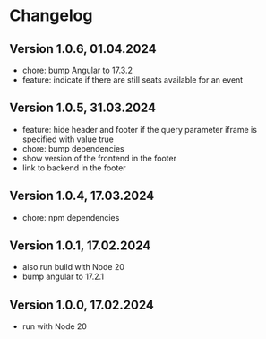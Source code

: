 # Changelog

## Version 1.0.6, 01.04.2024

 * chore: bump Angular to 17.3.2
 * feature: indicate if there are still seats available for an event

## Version 1.0.5, 31.03.2024

* feature: hide header and footer if the query parameter iframe is specified with value true
* chore: bump dependencies
* show version of the frontend in the footer
* link to backend in the footer

## Version 1.0.4, 17.03.2024

* chore: npm dependencies

## Version 1.0.1, 17.02.2024

* also run build with Node 20
* bump angular to 17.2.1

## Version 1.0.0, 17.02.2024

* run with Node 20
